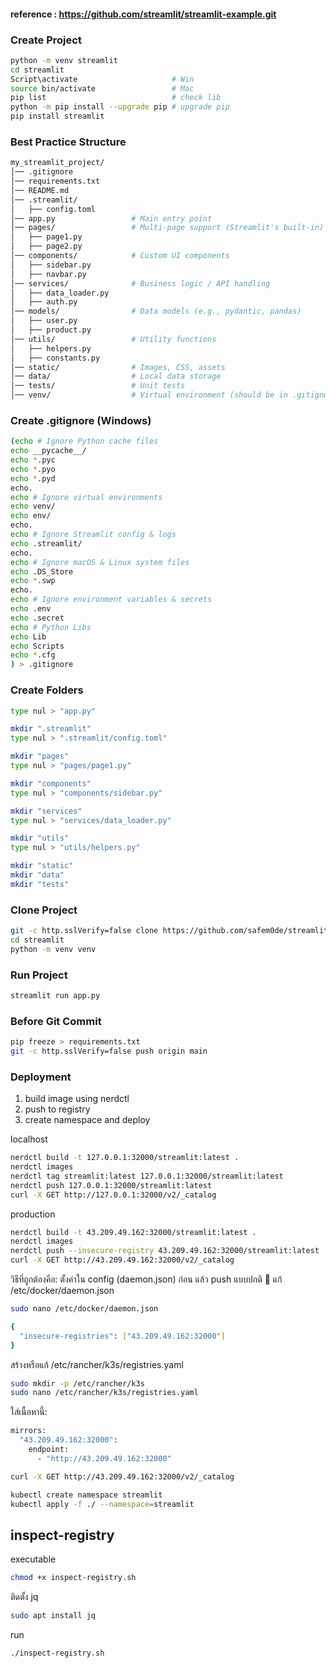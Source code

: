 #### reference : https://github.com/streamlit/streamlit-example.git

### Create Project 
```bash
python -m venv streamlit
cd streamlit
Script\activate                     # Win
source bin/activate                 # Mac
pip list                            # check lib
python -m pip install --upgrade pip # upgrade pip
pip install streamlit
```

### Best Practice Structure
```bash
my_streamlit_project/
│── .gitignore
│── requirements.txt
│── README.md
│── .streamlit/
│   ├── config.toml
│── app.py                 # Main entry point
│── pages/                 # Multi-page support (Streamlit's built-in)
│   ├── page1.py
│   ├── page2.py
│── components/            # Custom UI components
│   ├── sidebar.py
│   ├── navbar.py
│── services/              # Business logic / API handling
│   ├── data_loader.py
│   ├── auth.py
│── models/                # Data models (e.g., pydantic, pandas)
│   ├── user.py
│   ├── product.py
│── utils/                 # Utility functions
│   ├── helpers.py
│   ├── constants.py
│── static/                # Images, CSS, assets
│── data/                  # Local data storage
│── tests/                 # Unit tests
│── venv/                  # Virtual environment (should be in .gitignore)
```

### Create .gitignore (Windows)
```bash
(echo # Ignore Python cache files
echo __pycache__/
echo *.pyc
echo *.pyo
echo *.pyd
echo.
echo # Ignore virtual environments
echo venv/
echo env/
echo.
echo # Ignore Streamlit config & logs
echo .streamlit/
echo.
echo # Ignore macOS & Linux system files
echo .DS_Store
echo *.swp
echo.
echo # Ignore environment variables & secrets
echo .env
echo .secret
echo # Python Libs
echo Lib
echo Scripts
echo *.cfg
) > .gitignore
```

### Create Folders
```bash
type nul > "app.py"

mkdir ".streamlit"
type nul > ".streamlit/config.toml"

mkdir "pages"
type nul > "pages/page1.py"

mkdir "components"
type nul > "components/sidebar.py"

mkdir "services"
type nul > "services/data_loader.py"

mkdir "utils"
type nul > "utils/helpers.py"

mkdir "static"
mkdir "data"
mkdir "tests"
```

### Clone Project
```bash
git -c http.sslVerify=false clone https://github.com/safem0de/streamlit_capstone.git
cd streamlit
python -m venv venv
```

### Run Project
```bash
streamlit run app.py
```

### Before Git Commit
```bash
pip freeze > requirements.txt
git -c http.sslVerify=false push origin main
```

### Deployment
1. build image using nerdctl
2. push to registry
3. create namespace and deploy

localhost
```bash
nerdctl build -t 127.0.0.1:32000/streamlit:latest .
nerdctl images
nerdctl tag streamlit:latest 127.0.0.1:32000/streamlit:latest
nerdctl push 127.0.0.1:32000/streamlit:latest
curl -X GET http://127.0.0.1:32000/v2/_catalog
```

production
```bash
nerdctl build -t 43.209.49.162:32000/streamlit:latest .
nerdctl images
nerdctl push --insecure-registry 43.209.49.162:32000/streamlit:latest
curl -X GET http://43.209.49.162:32000/v2/_catalog
```

วิธีที่ถูกต้องคือ: ตั้งค่าใน config (daemon.json) ก่อน แล้ว push แบบปกติ
📁 แก้ /etc/docker/daemon.json
```bash
sudo nano /etc/docker/daemon.json
```

```bash
{
  "insecure-registries": ["43.209.49.162:32000"]
}
```

สร้างหรือแก้ /etc/rancher/k3s/registries.yaml
```bash
sudo mkdir -p /etc/rancher/k3s
sudo nano /etc/rancher/k3s/registries.yaml
```
ใส่เนื้อหานี้:
```bash
mirrors:
  "43.209.49.162:32000":
    endpoint:
      - "http://43.209.49.162:32000"
```

```bash
curl -X GET http://43.209.49.162:32000/v2/_catalog
```

```bash
kubectl create namespace streamlit
kubectl apply -f ./ --namespace=streamlit
```

## inspect-registry
executable
```bash
chmod +x inspect-registry.sh
```
ติดตั้ง jq
```bash
sudo apt install jq 
```
run
```bash
./inspect-registry.sh
```